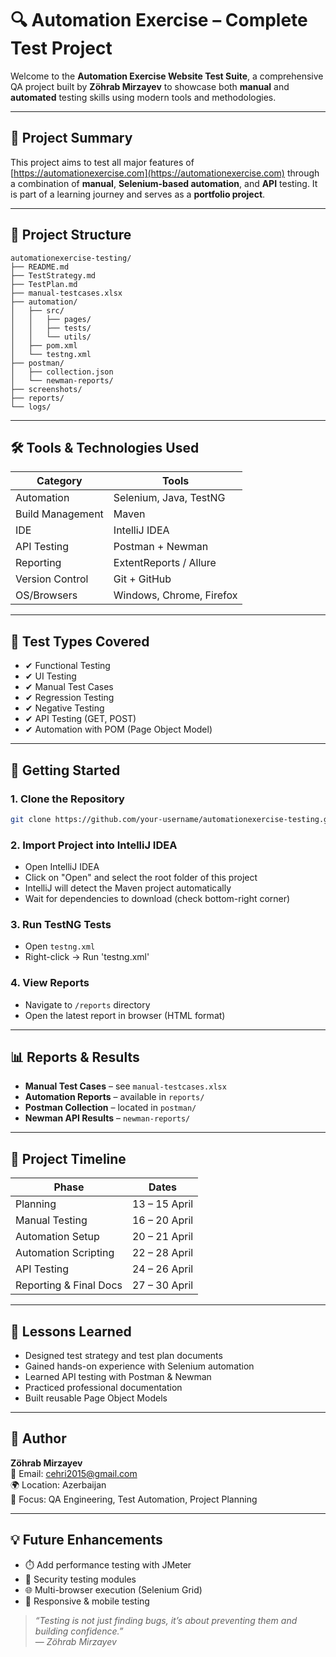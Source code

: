 
# 🔍 Automation Exercise – Complete Test Project

Welcome to the **Automation Exercise Website Test Suite**, a comprehensive QA project built by **Zöhrab Mirzayev** to showcase both **manual** and **automated** testing skills using modern tools and methodologies.

---

## 📌 Project Summary

This project aims to test all major features of [https://automationexercise.com](https://automationexercise.com) through a combination of **manual**, **Selenium-based automation**, and **API** testing. It is part of a learning journey and serves as a **portfolio project**.

---

## 📂 Project Structure

```
automationexercise-testing/
├── README.md
├── TestStrategy.md
├── TestPlan.md
├── manual-testcases.xlsx
├── automation/
│   ├── src/
│   │   ├── pages/
│   │   ├── tests/
│   │   └── utils/
│   ├── pom.xml
│   └── testng.xml
├── postman/
│   ├── collection.json
│   └── newman-reports/
├── screenshots/
├── reports/
└── logs/
```

---

## 🛠️ Tools & Technologies Used

| Category          | Tools                         |
|-------------------|-------------------------------|
| Automation        | Selenium, Java, TestNG        |
| Build Management  | Maven                         |
| IDE               | IntelliJ IDEA                 |
| API Testing       | Postman + Newman              |
| Reporting         | ExtentReports / Allure        |
| Version Control   | Git + GitHub                  |
| OS/Browsers       | Windows, Chrome, Firefox      |

---

## 🧪 Test Types Covered

- ✔ Functional Testing  
- ✔ UI Testing  
- ✔ Manual Test Cases  
- ✔ Regression Testing  
- ✔ Negative Testing  
- ✔ API Testing (GET, POST)  
- ✔ Automation with POM (Page Object Model)

---

## 🚀 Getting Started

### 1. Clone the Repository
```bash
git clone https://github.com/your-username/automationexercise-testing.git
```

### 2. Import Project into IntelliJ IDEA  
- Open IntelliJ IDEA  
- Click on "Open" and select the root folder of this project  
- IntelliJ will detect the Maven project automatically  
- Wait for dependencies to download (check bottom-right corner)

### 3. Run TestNG Tests  
- Open `testng.xml`  
- Right-click → Run 'testng.xml'

### 4. View Reports  
- Navigate to `/reports` directory  
- Open the latest report in browser (HTML format)

---

## 📊 Reports & Results

- **Manual Test Cases** – see `manual-testcases.xlsx`  
- **Automation Reports** – available in `reports/`  
- **Postman Collection** – located in `postman/`  
- **Newman API Results** – `newman-reports/`

---

## 📅 Project Timeline

| Phase                  | Dates             |
|------------------------|------------------|
| Planning               | 13 – 15 April    |
| Manual Testing         | 16 – 20 April    |
| Automation Setup       | 20 – 21 April    |
| Automation Scripting   | 22 – 28 April    |
| API Testing            | 24 – 26 April    |
| Reporting & Final Docs | 27 – 30 April    |

---

## 🧠 Lessons Learned

- Designed test strategy and test plan documents  
- Gained hands-on experience with Selenium automation  
- Learned API testing with Postman & Newman  
- Practiced professional documentation  
- Built reusable Page Object Models

---

## 👤 Author

**Zöhrab Mirzayev**  
📧 Email: cehri2015@gmail.com  
🌍 Location: Azerbaijan  
🎯 Focus: QA Engineering, Test Automation, Project Planning

---

## 💡 Future Enhancements

- ⏱️ Add performance testing with JMeter  
- 🔐 Security testing modules  
- 🌐 Multi-browser execution (Selenium Grid)  
- 📱 Responsive & mobile testing

> _“Testing is not just finding bugs, it’s about preventing them and building confidence.”_  
> — *Zöhrab Mirzayev*
